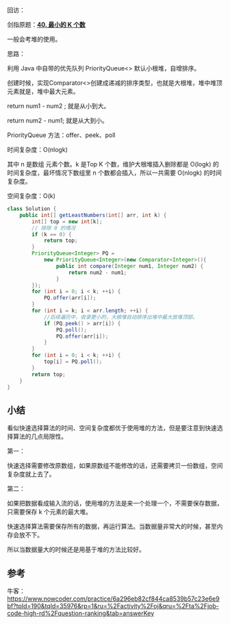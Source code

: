 回访：

剑指原题：[**40. 最小的 K 个数**](https://github.com/Code-Jackwen/ZJW-Summary/blob/main/notes-md/To%20offer/%E6%8E%92%E5%BA%8F/40.%20%E6%9C%80%E5%B0%8F%E7%9A%84%20K%20%E4%B8%AA%E6%95%B0.md)



一般会考堆的使用。



思路：

利用 Java 中自带的优先队列 PriorityQueue<> 默认小根堆，自增排序。

创建时候，实现Comparator<>创建成递减的排序类型，也就是大根堆，堆中堆顶元素就是，堆中最大元素。

return num1 - num2 ; 就是从小到大。

return num2 - num1; 就是从大到小。

PriorityQueue 方法：offer、peek、poll



时间复杂度：O(nlogk)

其中 n 是数组 元素个数。k 是Top K 个数，维护大根堆插入删除都是 O(logk) 的时间复杂度，最坏情况下数组里 n 个数都会插入，所以一共需要 O(nlogk) 的时间复杂度。

空间复杂度：O(k)

````java
class Solution {
    public int[] getLeastNumbers(int[] arr, int k) {
        int[] top = new int[k];
        // 排除 0 的情况
        if (k == 0) { 
            return top;
        }
        PriorityQueue<Integer> PQ = 
            new PriorityQueue<Integer>(new Comparator<Integer>(){
                public int compare(Integer num1, Integer num2) {
                    return num2 - num1;
                }
        });
        for (int i = 0; i < k; ++i) {
            PQ.offer(arr[i]);
        }
        for (int i = k; i < arr.length; ++i) {
      	    //后续遍历中，收录更小的，大根堆自动排序出堆中最大放堆顶部。
            if (PQ.peek() > arr[i]) {
                PQ.poll();
                PQ.offer(arr[i]);
            }
        }
        for (int i = 0; i < k; ++i) {
            top[i] = PQ.poll();
        }
        return top;
    }
}
````

## 小结

看似快速选择算法的时间、空间复杂度都优于使用堆的方法，但是要注意到快速选择算法的几点局限性。

第一：

快速选择需要修改原数组，如果原数组不能修改的话，还需要拷贝一份数组，空间复杂度就上去了。

第二：

如果把数据看成输入流的话，使用堆的方法是来一个处理一个，不需要保存数据，只需要保存 k 个元素的最大堆。

快速选择算法需要保存所有的数据，再运行算法。当数据量非常大的时候，甚至内存会放不下。

所以当数据量大的时候还是用基于堆的方法比较好。



## 参考

牛客：https://www.nowcoder.com/practice/6a296eb82cf844ca8539b57c23e6e9bf?tpId=190&tqId=35976&rp=1&ru=%2Factivity%2Foj&qru=%2Fta%2Fjob-code-high-rd%2Fquestion-ranking&tab=answerKey